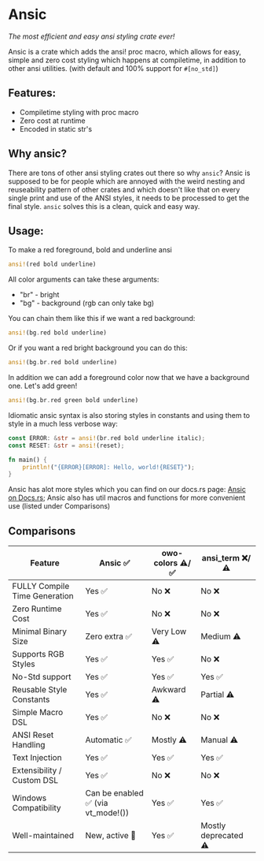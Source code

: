 # Ansic
*The most efficient and easy ansi styling crate ever!*

Ansic is a crate which adds the ansi! proc macro, which allows for easy, simple and zero cost styling which happens at compiletime, in addition to other ansi utilities. (with default and 100% support for `#[no_std]`)

## Features:
- Compiletime styling with proc macro
- Zero cost at runtime
- Encoded in static str's

## Why ansic?
There are tons of other ansi styling crates out there so why `ansic`?
Ansic is supposed to be for people which are annoyed with the weird nesting and reuseability pattern of other crates and
which doesn't like that on every single print and use of the ANSI styles, it needs to be processed to get the final style.
`ansic` solves this is a clean, quick and easy way.

## Usage:
To make a red foreground, bold and underline ansi
```rust
ansi!(red bold underline)
```

All color arguments can take these arguments:
- "br" - bright
- "bg" - background
(rgb can only take bg)

You can chain them like this if we want a red background:

```rust
ansi!(bg.red bold underline)
```

Or if you want a red bright background you can do this:
```rust
ansi!(bg.br.red bold underline)
```

In addition we can add a foreground color now that we have a background one. Let's add green!
```rust
ansi!(bg.br.red green bold underline)
```

Idiomatic ansic syntax is also storing styles in constants and using them to style in a much less verbose way:

```rust
const ERROR: &str = ansi!(br.red bold underline italic);
const RESET: &str = ansi!(reset);

fn main() {
    println!("{ERROR}[ERROR]: Hello, world!{RESET}");
}
```

Ansic has alot more styles which you can find on our docs.rs page: [Ansic on Docs.rs](https://docs.rs/ansic);
Ansic also has util macros and functions for more convenient use (listed under Comparisons)

## Comparisons

| Feature                     | Ansic ✅           | owo-colors ⚠️/✅     | ansi_term ❌/⚠️      |
|-----------------------------|--------------------|------------------------|------------------------|
| FULLY Compile Time Generation | Yes ✅          | No ❌                 | No ❌                 |
| Zero Runtime Cost           | Yes ✅             | No ❌                | No ❌                |
| Minimal Binary Size         | Zero extra ✅         | Very Low ⚠️               | Medium ⚠️            |
| Supports RGB Styles         | Yes ✅             | Yes ✅               | No ❌                |
| No-Std support              | Yes ✅             | Yes ✅               | Yes ✅               |
| Reusable Style Constants    | Yes ✅             | Awkward ⚠️          | Partial ⚠️           |
| Simple Macro DSL            | Yes ✅             | No ❌                | No ❌                |
| ANSI Reset Handling         | Automatic ✅       | Mostly ⚠️           | Manual ⚠️            |
| Text Injection              | Yes ✅             | Yes ✅               | Yes ✅               |
| Extensibility / Custom DSL  | Yes ✅             | No ❌                | No ❌                |
| Windows Compatibility       | Can be enabled ✅ (via vt_mode!()) | Yes ✅               | Yes ✅               |
| Well-maintained             | New, active 🚧    | Yes ✅               | Mostly deprecated ⚠️ |
